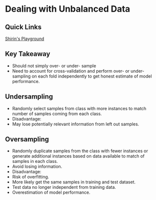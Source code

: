 # Dealing with Unbalanced Data
## Quick Links
[Shirin's Playground](https://shiring.github.io/machine_learning/2017/04/02/unbalanced)

## Key Takeaway
+ Should not simply over- or under- sample
+ Need to account for cross-validation and perform over- or under- sampling on each fold independently to get honest estimate of 
model performance.

## Undersampling
+ Randomly select samples from class with more instances to match number of samples coming from each class.
+ Disadvantage:
 + May lose potentially relevant information from left out samples.
 
 ## Oversampling
 + Randomly duplicate samples from the class with fewer instances or generate additional instances based on data available to match
 of samples in each class.
 + Avoid losing information.
 + Disadvantage:
  + Risk of overfitting.
  + More likely get the same samples in training and test dataset.
  + Test data no longer independent from training data.
  + Overestimation of model performance.
